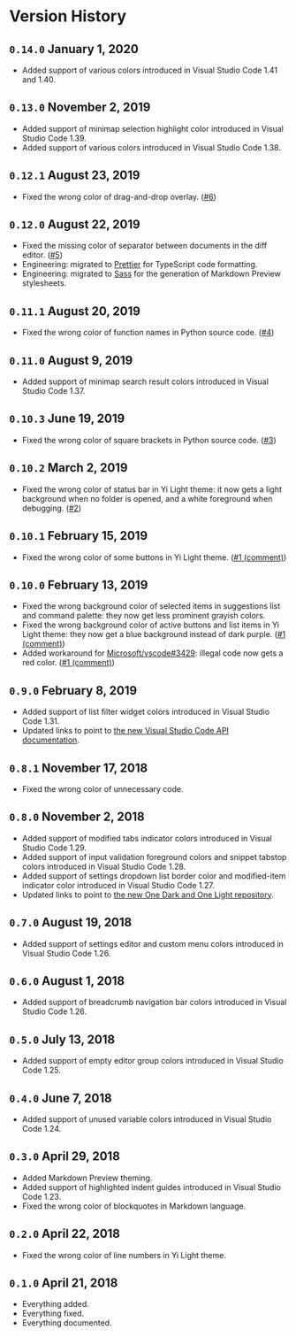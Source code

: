 # Version History

## `0.14.0` January 1, 2020

- Added support of various colors introduced in Visual Studio Code 1.41 and 1.40.

## `0.13.0` November 2, 2019

- Added support of minimap selection highlight color introduced in Visual Studio Code 1.39.
- Added support of various colors introduced in Visual Studio Code 1.38.

## `0.12.1` August 23, 2019

- Fixed the wrong color of drag-and-drop overlay. ([#6](https://github.com/wangweixuan/yithemes/issues/6))

## `0.12.0` August 22, 2019

- Fixed the missing color of separator between documents in the diff editor. ([#5](https://github.com/wangweixuan/yithemes/issues/5))
- Engineering: migrated to [Prettier](https://prettier.io) for TypeScript code formatting.
- Engineering: migrated to [Sass](https://sass-lang.com) for the generation of Markdown Preview stylesheets.

## `0.11.1` August 20, 2019

- Fixed the wrong color of function names in Python source code. ([#4](https://github.com/wangweixuan/yithemes/issues/4))

## `0.11.0` August 9, 2019

- Added support of minimap search result colors introduced in Visual Studio Code 1.37.

## `0.10.3` June 19, 2019

- Fixed the wrong color of square brackets in Python source code. ([#3](https://github.com/wangweixuan/yithemes/issues/3))

## `0.10.2` March 2, 2019

- Fixed the wrong color of status bar in Yi Light theme:
  it now gets a light background when no folder is opened, and a white foreground when debugging. ([#2](https://github.com/wangweixuan/yithemes/issues/2))

## `0.10.1` February 15, 2019

- Fixed the wrong color of some buttons in Yi Light theme. ([#1 (comment)](https://github.com/wangweixuan/yithemes/issues/1#issuecomment-463841367))

## `0.10.0` February 13, 2019

- Fixed the wrong background color of selected items in suggestions list and command palette:
  they now get less prominent grayish colors.
- Fixed the wrong background color of active buttons and list items in Yi Light theme:
  they now get a blue background instead of dark purple. ([#1 (comment)](https://github.com/wangweixuan/yithemes/issues/1#issuecomment-462909426))
- Added workaround for [Microsoft/vscode#3429](https://github.com/Microsoft/vscode/issues/3429):
  illegal code now gets a red color. ([#1 (comment)](https://github.com/wangweixuan/yithemes/issues/1#issuecomment-462912594))

## `0.9.0` February 8, 2019

- Added support of list filter widget colors introduced in Visual Studio Code 1.31.
- Updated links to point to [the new Visual Studio Code API documentation](https://code.visualstudio.com/api).

## `0.8.1` November 17, 2018

- Fixed the wrong color of unnecessary code.

## `0.8.0` November 2, 2018

- Added support of modified tabs indicator colors introduced in Visual Studio Code 1.29.
- Added support of input validation foreground colors and snippet tabstop colors introduced in Visual Studio Code 1.28.
- Added support of settings dropdown list border color and modified-item indicator color introduced in Visual Studio Code 1.27.
- Updated links to point to [the new One Dark and One Light repository](https://github.com/atom/atom/issues/17854).

## `0.7.0` August 19, 2018

- Added support of settings editor and custom menu colors introduced in Visual Studio Code 1.26.

## `0.6.0` August 1, 2018

- Added support of breadcrumb navigation bar colors introduced in Visual Studio Code 1.26.

## `0.5.0` July 13, 2018

- Added support of empty editor group colors introduced in Visual Studio Code 1.25.

## `0.4.0` June 7, 2018

- Added support of unused variable colors introduced in Visual Studio Code 1.24.

## `0.3.0` April 29, 2018

- Added Markdown Preview theming.
- Added support of highlighted indent guides introduced in Visual Studio Code 1.23.
- Fixed the wrong color of blockquotes in Markdown language.

## `0.2.0` April 22, 2018

- Fixed the wrong color of line numbers in Yi Light theme.

## `0.1.0` April 21, 2018

- Everything added.
- Everything fixed.
- Everything documented.
